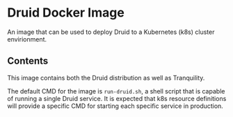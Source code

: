 # Druid Docker Image

An image that can be used to deploy Druid to a Kubernetes (k8s) cluster envirionment.

## Contents

This image contains both the Druid distribution as well as Tranquility.

The default CMD for the image is `run-druid.sh`, a shell script that is capable
of running a single Druid service.  It is expected that k8s resource definitions
will provide a specific CMD for starting each specific service in production.
